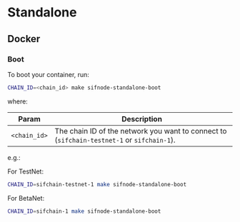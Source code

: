 # Standalone

## Docker

### Boot

To boot your container, run:

```bash
CHAIN_ID=<chain_id> make sifnode-standalone-boot
```

where:

|Param|Description|
|-----|----------|
|`<chain_id>`|The chain ID of the network you want to connect to (`sifchain-testnet-1` or `sifchain-1`).|

e.g.:

For TestNet:

```bash
CHAIN_ID=sifchain-testnet-1 make sifnode-standalone-boot
```

For BetaNet:

```bash
CHAIN_ID=sifchain-1 make sifnode-standalone-boot
```

